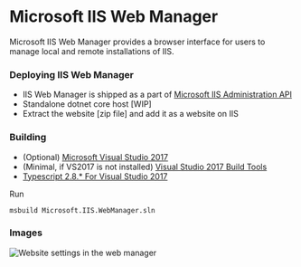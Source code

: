 # Microsoft IIS Web Manager
Microsoft IIS Web Manager provides a browser interface for users to manage local and remote installations of IIS.

### Deploying IIS Web Manager
* IIS Web Manager is shipped as a part of [Microsoft IIS Administration API](https://github.com/microsoft/iis.administration)
* Standalone dotnet core host [WIP]
* Extract the website [zip file] and add it as a website on IIS

### Building
* (Optional) [Microsoft Visual Studio 2017](https://visualstudio.microsoft.com/downloads/)
* (Minimal, if VS2017 is not installed) [Visual Studio 2017 Build Tools](https://visualstudio.microsoft.com/thank-you-downloading-visual-studio/?sku=BuildTools&rel=15)
* [Typescript 2.8.* For Visual Studio 2017](https://marketplace.visualstudio.com/items?itemName=TypeScriptTeam.typescript-281-vs2017)

Run

    msbuild Microsoft.IIS.WebManager.sln

### Images

![Website settings in the web manager][file-editor]

[file-editor]: https://iisnetblogs.blob.core.windows.net/media/adminapi/1.0.39/file_editor_with_diff_shrunk2.png "Website settings in the web manager"
